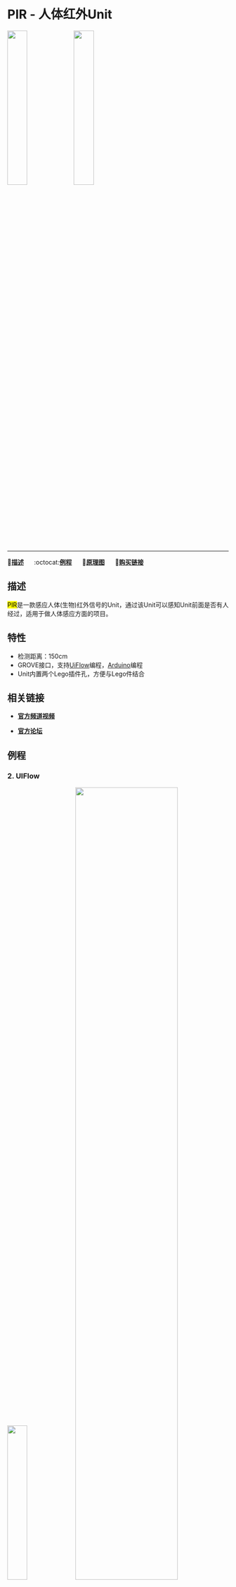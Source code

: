 # PIR - 人体红外Unit

<img src="assets/img/product_pics/units/M5GO_Unit_pir.png" width="30%" height="30%"><img src="assets/img/product_pics/units/unit_pir_grove_b.png" width="30%" height="30%">

***

:memo:**[描述](#描述)**&nbsp;&nbsp;&nbsp;&nbsp;&nbsp;&nbsp;:octocat:**[例程](#例程)**&nbsp;&nbsp;&nbsp;&nbsp;&nbsp;&nbsp;:electric_plug:**[原理图](#原理图)**&nbsp;&nbsp;&nbsp;&nbsp;&nbsp;&nbsp;🛒**[购买链接](https://item.taobao.com/item.htm?spm=a1z10.3-c.w4002-1172588106.46.3a93425e5PQbBs&id=578444443796)**

## 描述

<mark>PIR</mark>是一款感应人体(生物)红外信号的Unit，通过该Unit可以感知Unit前面是否有人经过，适用于做人体感应方面的项目。

## 特性

-  检测距离：150cm
-  GROVE接口，支持[UiFlow](http://flow.m5stack.com)编程，[Arduino](http://www.arduino.cc)编程
-  Unit内置两个Lego插件孔，方便与Lego件结合

## 相关链接

- **[官方频道视频](https://i.youku.com/i/UNjE1ODA2MzE0OA==?spm=a2hzp.8253869.0.0)**

- **[官方论坛](http://forum.m5stack.com/)**

## 例程

<!-- ### 1. Arduino IDE

```c++
DHT12 dht12; //new a object
Adafruit_BMP280 bme;

float tmp = dht12.readTemperature();//temperature
float hum = dht12.readHumidity();//humidity
float pressure = bme.readPressure();//pressure
```

具体例程请点击[这里](https://github.com/m5stack/M5-ProductExampleCodes/tree/master/Unit/PIR/Arduino)。 -->

### 2. UIFlow

<img src="assets/img/product_pics/units/unit_example/PIR/example_unit_pir_01.png" width="30%" height="30%"> <img src="assets/img/product_pics/units/unit_example/PIR/example_unit_pir_02.png" width="68%" height="68%">

具体例程请点击[这里](https://github.com/m5stack/M5-ProductExampleCodes/tree/master/Unit/PIR/UIFlow)。

## 原理图

<img src="assets/img/product_pics/units/pir_sch.JPG">

### 管脚映射

<table>
 <tr><td>M5Core(GROVE B)</td><td>GPIO36</td><td>GPIO26</td><td>5V</td><td>GND</td></tr>
 <tr><td>PIR Unit</td><td>GPIO36</td><td>GPIO26</td><td>5V</td><td>GND</td></tr>
</table>
